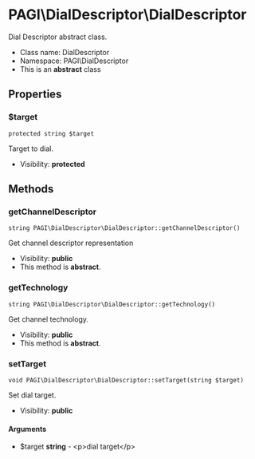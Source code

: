 PAGI\DialDescriptor\DialDescriptor
===============

Dial Descriptor abstract class.




* Class name: DialDescriptor
* Namespace: PAGI\DialDescriptor
* This is an **abstract** class





Properties
----------


### $target

    protected string $target

Target to dial.



* Visibility: **protected**


Methods
-------


### getChannelDescriptor

    string PAGI\DialDescriptor\DialDescriptor::getChannelDescriptor()

Get channel descriptor representation



* Visibility: **public**
* This method is **abstract**.




### getTechnology

    string PAGI\DialDescriptor\DialDescriptor::getTechnology()

Get channel technology.



* Visibility: **public**
* This method is **abstract**.




### setTarget

    void PAGI\DialDescriptor\DialDescriptor::setTarget(string $target)

Set dial target.



* Visibility: **public**


#### Arguments
* $target **string** - &lt;p&gt;dial target&lt;/p&gt;


